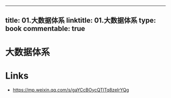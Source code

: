 
---
title: 01.大数据体系
linktitle: 01.大数据体系
type: book
commentable: true
---

# 大数据体系

# Links

- https://mp.weixin.qq.com/s/gaYCcBOycQTlTq8zeIrYQg

    